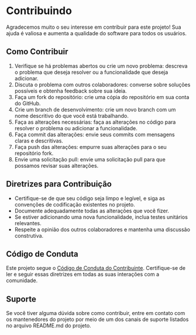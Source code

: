 # Contribuindo

Agradecemos muito o seu interesse em contribuir para este projeto! Sua ajuda é valiosa e aumenta a qualidade do software para todos os usuários. 

## Como Contribuir

1. Verifique se há problemas abertos ou crie um novo problema: descreva o problema que deseja resolver ou a funcionalidade que deseja adicionar.
2. Discuta o problema com outros colaboradores: converse sobre soluções possíveis e obtenha feedback sobre sua ideia.
3. Faça um fork do repositório: crie uma cópia do repositório em sua conta do GitHub.
4. Crie um branch de desenvolvimento: crie um novo branch com um nome descritivo do que você está trabalhando.
5. Faça as alterações necessárias: faça as alterações no código para resolver o problema ou adicionar a funcionalidade.
6. Faça commit das alterações: envie seus commits com mensagens claras e descritivas.
7. Faça push das alterações: empurre suas alterações para o seu repositório fork.
8. Envie uma solicitação pull: envie uma solicitação pull para que possamos revisar suas alterações.

## Diretrizes para Contribuição

- Certifique-se de que seu código seja limpo e legível, e siga as convenções de codificação existentes no projeto.
- Documente adequadamente todas as alterações que você fizer.
- Se estiver adicionando uma nova funcionalidade, inclua testes unitários relevantes.
- Respeite a opinião dos outros colaboradores e mantenha uma discussão construtiva.

## Código de Conduta

Este projeto segue o [Código de Conduta do Contribuinte](CODE_OF_CONDUCT.md). Certifique-se de ler e seguir essas diretrizes em todas as suas interações com a comunidade.

## Suporte

Se você tiver alguma dúvida sobre como contribuir, entre em contato com os mantenedores do projeto por meio de um dos canais de suporte listados no arquivo README.md do projeto.
